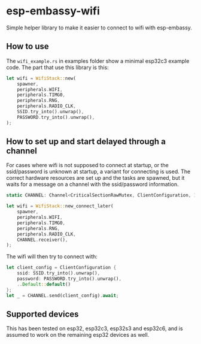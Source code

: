 # esp-embassy-wifi

Simple helper library to make it easier to connect to wifi with esp-embassy.

## How to use

The `wifi_example.rs` in examples folder show a minimal esp32c3 example code. The part that use this library is this:
 
```rs
let wifi = WifiStack::new(
    spawner,
    peripherals.WIFI,
    peripherals.TIMG0,
    peripherals.RNG,
    peripherals.RADIO_CLK,
    SSID.try_into().unwrap(),
    PASSWORD.try_into().unwrap(),
);
```

## How to set up and start delayed through a channel

For cases where wifi is not supposed to connect at startup, or the ssid/password is unknown at startup, a variant for
connecting is used. The correct hardware resources are set up and the tasks are spawned, but it waits for a message
on a channel with the ssid/password information.

```rs
static CHANNEL: Channel<CriticalSectionRawMutex, ClientConfiguration, 1> = Channel::new();

let wifi = WifiStack::new_connect_later(
    spawner,
    peripherals.WIFI,
    peripherals.TIMG0,
    peripherals.RNG,
    peripherals.RADIO_CLK,
    CHANNEL.receiver(),
);
```

The wifi will then try to connect with:
```rs
let client_config = ClientConfiguration {
    ssid: SSID.try_into().unwrap(),
    password: PASSWORD.try_into().unwrap(),
    ..Default::default()
};
let _ = CHANNEL.send(client_config).await;
```

## Supported devices

This has been tested on esp32, esp32c3, esp32s3 and esp32c6, and is assumed to work on the remaining esp32 devices as well.
